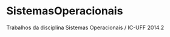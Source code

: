 SistemasOperacionais
====================

Trabalhos da disciplina Sistemas Operacionais / IC-UFF 2014.2
